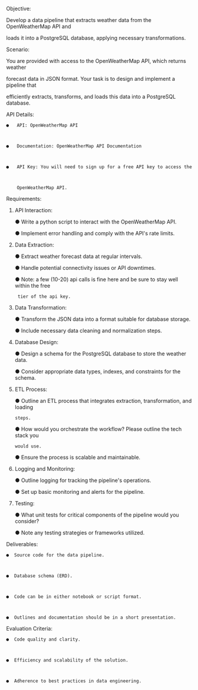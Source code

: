 Objective:  



Develop a data pipeline that extracts weather data from the OpenWeatherMap API and  

loads it into a PostgreSQL database, applying necessary transformations.  



Scenario:  



You are provided with access to the OpenWeatherMap API, which returns weather  

forecast data in JSON format. Your task is to design and implement a pipeline that  

efficiently extracts, transforms, and loads this data into a PostgreSQL database.  



API Details:  



    ●   API: OpenWeatherMap API  



    ●   Documentation: OpenWeatherMap API Documentation  



    ●   API Key: You will need to sign up for a free API key to access the  



        OpenWeatherMap API.  



Requirements:  



1. API Interaction:  



    ●   Write a python script to interact with the OpenWeatherMap API.  



    ●   Implement error handling and comply with the API's rate limits.  



2. Data Extraction:  



    ●   Extract weather forecast data at regular intervals.  



    ●   Handle potential connectivity issues or API downtimes.  



    ●   Note: a few (10-20) api calls is fine here and be sure to stay well within the free  



        tier of the api key.  



3. Data Transformation:  



    ●   Transform the JSON data into a format suitable for database storage.  



    ●   Include necessary data cleaning and normalization steps.  



4. Database Design:  



    ●   Design a schema for the PostgreSQL database to store the weather data.  



    ●   Consider appropriate data types, indexes, and constraints for the schema.  



5. ETL Process:  



    ●  Outline an ETL process that integrates extraction, transformation, and loading  



       steps.  



    ●  How would you orchestrate the workflow? Please outline the tech stack you  



       would use.  



    ●  Ensure the process is scalable and maintainable.  



6. Logging and Monitoring:  



    ●  Outline logging for tracking the pipeline's operations.  



    ●  Set up basic monitoring and alerts for the pipeline.  



7. Testing:  



    ●  What unit tests for critical components of the pipeline would you consider?  



    ●  Note any testing strategies or frameworks utilized.  



Deliverables:  



    ●  Source code for the data pipeline.  



    ●  Database schema (ERD).  



    ●  Code can be in either notebook or script format.  



    ●  Outlines and documentation should be in a short presentation.  



Evaluation Criteria:  



    ●  Code quality and clarity.  



    ●  Efficiency and scalability of the solution.  



    ●  Adherence to best practices in data engineering.  
